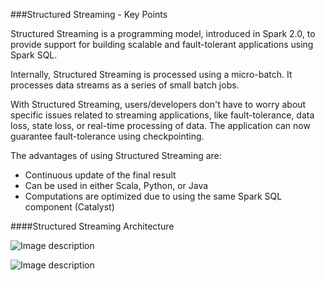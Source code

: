 ###Structured Streaming - Key Points

Structured Streaming is a programming model, introduced in Spark 2.0, to provide support for building scalable and fault-tolerant applications using Spark SQL.

Internally, Structured Streaming is processed using a micro-batch. It processes data streams as a series of small batch jobs.

With Structured Streaming, users/developers don't have to worry about specific issues related to streaming applications, like fault-tolerance, data loss, state loss, or real-time processing of data. The application can now guarantee fault-tolerance using checkpointing.

The advantages of using Structured Streaming are:

* Continuous update of the final result
* Can be used in either Scala, Python, or Java
* Computations are optimized due to using the same Spark SQL component (Catalyst)

####Structured Streaming Architecture

![Image description](/Users/sampatbudankayala/PycharmProjects/UdacityStreaming/docs_spark/sample_exercise3_intro_to_spark_streaming/Stream_As_unbounded.png)

![Image description](/Users/sampatbudankayala/PycharmProjects/UdacityStreaming/docs_spark/sample_exercise3_intro_to_spark_streaming/Model_Structured_Streaming.png)



